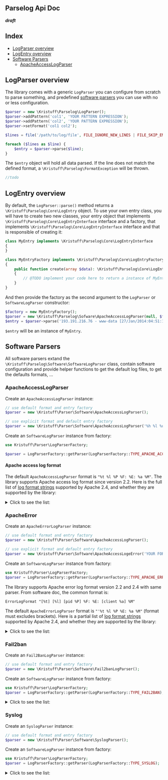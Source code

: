 Parselog Api Doc 
-----------------

***draft***

## Index 
- [LogParser overview](#LogParser-overview) 
- [LogEntry overview](#LogEntry-overview) 
- [Software Parsers](#Software-Parsers) 
  - [ApacheAccessLogParser](#ApacheAccessLogParser) 


## LogParser overview

The library comes with a generic `LogParser` you can configure from scratch to parse something, and predefined [software parsers](#Software-Parsers) you can use with no or less configuration.
 
```php
$parser = new \Kristuff\Parselog\LogParser();
$parser->addPattern('col1', 'YOUR PATTERN EXPRESSION'); 
$parser->addPattern('col2', 'YOUR PATTERN EXPRESSION'); 
$parser->setFormat('col1 col2');

$lines = file('/path/to/log/file', FILE_IGNORE_NEW_LINES | FILE_SKIP_EMPTY_LINES);

foreach ($lines as $line) {
    $entry = $parser->parse($line);
}
```
The `$entry` object will hold all data parsed. If the line does not match the defined format, a `\Kristuff\Parselog\FormatException` will be thrown.

```php
//todo
```

## LogEntry overview
By default, the `LogParser::parse()` method returns a `\Kristuff\Parselog\Core\LogEntry` object. To use your own entry class, you will have to create two new classes, your entry object that implements `\Kristuff\Parselog\Core\LogEntryInterface` interface and a factory, that implements `\Kristuff\Parselog\Core\LogEntryInterface` interface and that is responsible of creating it: 

```php
class MyEntry implements \Kristuff\Parselog\Core\LogEntryInterface
{
}

class MyEntryFactory implements \Kristuff\Parselog\Core\LogEntryFactoryInterface
{
    public function create(array $data): \Kristuff\Parselog\Core\LogEntryInterface
    {
        // @TODO implement your code here to return a instance of MyEntry
    }
}
```

And then provide the factory as the second argument to the `LogParser` or `SoftwareLogParser` constructor:

```php
$factory = new MyEntryFactory();
$parser = new \Kristuff\Parselog\Sofware\ApacheAccessLogParser(null, $factory);
$entry = $parser->parse('193.191.216.76 - www-data [27/Jan/2014:04:51:16 +0100] "GET /wp-content/uploads/2013/11/whatever.jpg HTTP/1.1" 200 58678');
```

`$entry` will be an instance of `MyEntry`.

## Software Parsers
All software parsers extand the `\Kristuff\Parselog\Software\SoftwareLogParser` class, contain software configuration and provide helper functions to get the default log files, to get the defaults formats, ... 

### ApacheAccessLogParser    

Create an `ApacheAccessLogParser` instance:

```php
// use default format and entry factory
$parser = new \Kristuff\Parser\Software\ApacheAccessLogParser(); 

// use explicit format and default entry factory
$parser = new \Kristuff\Parser\Software\ApacheAccessLogParser('%h %l %u %t \"%r\" %>s %O \"%{Referer}i\" \"%{User-Agent}i\"'); 
```

Create an `SoftwareLogParser` instance from factory:
```php
use Kristuff\Parser\LogParserFactory;

$parser = LogParserFactory::getParser(LogParserFactory::TYPE_APACHE_ACCESS);
```
#### Apache access log format
The default `ApacheAccessLogParser` format is  `"%t %l %P %F: %E: %a %M"`.
The library supports Apache access log format since version 2.2. Here is the full list of [log format strings](https://httpd.apache.org/docs/2.4/en/mod/mod_log_config.html#formats) supported by Apache 2.4, and whether they are supported by the library:

<details>
  <summary>Click to see the list:</summary>

| Supported?    | Placeholder   | Property name     | Description |
|:----------:   |:-------------:|---------------    | -------------|
| **Yes**       | %%            | percent           | The percent sign. |
| **Yes**       | %a            | remoteIp          | Client IP address of the request (remoteIp).|
| **Yes**       | %A            | localIp           | Local IP-address. |
| No            | %B            | -                 | Size of response in bytes, excluding HTTP headers. |
| **Yes**       | %b            | responseBytes     | Size of response in bytes, excluding HTTP headers. In CLF format, i.e. a '-' rather than a 0 when no bytes are sent. |
| No            | %{VARNAME}C | - | The contents of cookie VARNAME in the request sent to the server. Only version 0 cookies are fully supported. |
| **Yes**       | %D            | timeServeRequest  | The time taken to serve the request, in microseconds. |
| No            | %{VARNAME}e   | -                 | The contents of the environment variable VARNAME |
| No            | %f            | -                 | Filename.          |
| **Yes**       | %h            | host              | Remote hostname.    |
| **Yes**       | %H            | requestProtocol   | The request protocol (this is Apache specific) |
| **Yes**       | %{VARNAME}i   | header{VARNAME}   | The contents of VARNAME: header line(s) in the request sent to the server. Changes made by other modules (e.g. mod_headers) affect this. If you're interested in what the request header was prior to when most modules would have modified it, use mod_setenvif to copy the header into an internal environment variable and log that value with the %{VARNAME}e described above. |
| No            | %k            | -                 | Number of keepalive requests handled on this connection.|
| **Yes**       | %l            | logname           | Remote logname (from identd, if supplied). This will return a dash unless mod_ident is present and IdentityCheck is set On. |
| No            | %L            | -                 | The request log ID from the error log. |
| **Yes**       | %m            | requestMethod     | The request method |
| No            | %{VARNAME}n   | -                 | The contents of note VARNAME from another module. |
| No            | %{VARNAME}o   | -                 | The contents of VARNAME: header line(s) in the reply.. |
| **Yes**       | %p            | port              | The canonical port of the server serving the request |
| No            | %{format}p    | -                 | The canonical port of the server serving the request or the server's actual port or the client's actual port. Valid formats are canonical, local, or remote. |
| No            | %P            | -                 | The process ID of the child that serviced the request. |
| No            | %{format}P    | -                 | The process ID or thread id of the child that serviced the request. Valid formats are pid, tid, and hextid. hextid requires APR 1.2.0 or higher. |
| No??????????  | %q  | - | The query string (prepended with a ? if a query string exists, otherwise an empty string)|
| **Yes**       | %r            | request           | First line of request |
| No            | %R            | -                 | The handler generating the response (if any). |
| No            | %s            | -                 | Status. For requests that got internally redirected, this is the status of the *original* request --- %>s for the last. |
| **Y**         | %>s           | status            | Status |
| **Y**         | %t            | time              | Time the request was received (standard english format)   |
| No            | %{format}t    | -                 | The time, in the form given by format.                    |
| **Y**         | %T            | requestTime       | The time taken to serve the request, in seconds. |
| **Y**         | %u            | user              | Remote user if the request was authenticated. May be bogus if return status (%s) is 401 (unauthorized). |
| **Y**         | %U            | URL               | The URL path requested, not including any query string. |
| **Y**         | %v            | serverName        | The canonical ServerName of the server serving the request. |
| **Y**         | %V            | canonicalServerName | The server name according to the UseCanonicalName setting. |
| No            | %X            | -                 | Connection status when response is completed: X = connection aborted before the response completed. + = connection may be kept alive after the response is sent. - = connection will be closed after the response is sent. |
| **Y**         | %I            | receivedBytes     | Bytes received, including request and headers, cannot be zero. You need to enable mod_logio to use this. |
| **Y**         | %O            | sentBytes         | Bytes sent, including headers, cannot be zero. You need to enable mod_logio to use this. |
| No            | %S            | -                 | Bytes transferred (received and sent), including request and headers, cannot be zero. This is the combination of %I and %O. You need to enable mod_logio to use this. |
</details>

### ApacheError

Create an `ApacheErrorLogParser` instance:

```php
// use default format and entry factory
$parser = new \Kristuff\Parser\Software\ApacheAccessLogParser(); 

// use explicit format and default entry factory
$parser = new \Kristuff\Parser\Software\ApacheAccessLogeError('YOUR FORMAT'); 
```

Create an `SoftwareLogParser` instance from factory:
```php
use Kristuff\Parser\LogParserFactory;
$parser = LogParserFactory::getParser(LogParserFactory::TYPE_APACHE_ERROR);
```

The library supports Apache error log format version 2.2 and 2.4 with same parser. 
From software doc, the common format is:
```
ErrorLogFormat "[%t] [%l] [pid %P] %F: %E: [client %a] %M"
```
The default `ApacheErrorLogParser` format is `"'%t %l %P %E: %a %M"` (format must excludes brackets). Here is a partial list of [log format strings](https://httpd.apache.org/docs/2.4/en/mod/core.html#errorlogformat) supported by Apache 2.4, and whether they are supported by the library:

<details>
  <summary>Click to see the list:</summary>

| Supported?    | Placeholder   | Property name     | Description |
|:----------:   |:-------------:|---------------    | -------------|
| **Yes**       | %%            | percent           | The percent sign. |
| **Yes**       | %a            | remoteIp          | Client IP address of the request (remoteIp).|
| **Yes**       | %A            | localIp           | Local IP-address. |
| **Yes**       | %E:           | errorCode         | APR/OS error status code and string. |
| No            | %F:           | -                 | Source file name and line number of the log call. |
| **Yes**       | %l            | level             | Loglevel of the message. |
| **Yes**       | %M            | message           | The actual log message. |
| **Yes**       | %P            | pid               | Process ID of current process. |

</details>

### Fail2ban

Create an `Fail2BanLogParser` instance:

```php
// use default format and entry factory
$parser = new \Kristuff\Parser\Software\Fail2banLogParser(); 
```

Create an `SoftwareLogParser` instance from factory:
```php
use Kristuff\Parser\LogParserFactory;
$parser = LogParserFactory::getParser(LogParserFactory::TYPE_FAIL2BAN);
```

<details>
  <summary>Click to see the list:</summary>

| Supported?    | Placeholder   | Property name     | Description |
|:----------:   |:-------------:|---------------    | -------------|

</details>

### Syslog

Create an `SyslogParser` instance:

```php
// use default format and entry factory
$parser = new \Kristuff\Parser\Software\SyslogParser(); 
```

Create an `SoftwareLogParser` instance from factory:
```php
use Kristuff\Parser\LogParserFactory;
$parser = LogParserFactory::getParser(LogParserFactory::TYPE_SYSLOG);
```

<details>
  <summary>Click to see the list:</summary>

| Supported?    | Placeholder   | Property name     | Description |
|:----------:   |:-------------:|---------------    | -------------|

</details>

